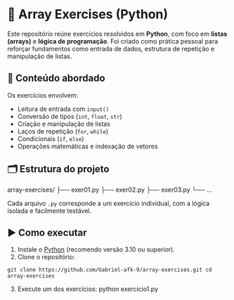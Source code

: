 # 🐍 Array Exercises (Python)

Este repositório reúne exercícios resolvidos em **Python**, com foco em **listas (arrays)** e **lógica de programação**. Foi criado como prática pessoal para reforçar fundamentos como entrada de dados, estrutura de repetição e manipulação de listas.

## 🧠 Conteúdo abordado

Os exercícios envolvem:

- Leitura de entrada com `input()`
- Conversão de tipos (`int`, `float`, `str`)
- Criação e manipulação de listas
- Laços de repetição (`for`, `while`)
- Condicionais (`if`, `else`)
- Operações matemáticas e indexação de vetores

## 🗂️ Estrutura do projeto

array-exercises/
├── exer01.py
├── exer02.py
├── exer03.py
└── ...

Cada arquivo `.py` corresponde a um exercício individual, com a lógica isolada e facilmente testável.

## ▶️ Como executar

1. Instale o [Python](https://www.python.org/) (recomendo versão 3.10 ou superior).
2. Clone o repositório:

`git clone https://github.com/Gabriel-afk-9/array-exercises.git
cd array-exercises`

3. Execute um dos exercícios:
python exercicio1.py


